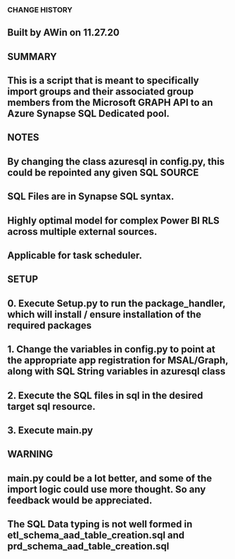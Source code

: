 ### CHANGE HISTORY ###
## Built by AWin on 11.27.20 ##

## SUMMARY ##
## This is a script that is meant to specifically import groups and their associated group members from the Microsoft GRAPH API to an Azure Synapse SQL Dedicated pool. ##

## NOTES ##
## By changing the class azuresql in config.py, this could be repointed any given SQL SOURCE ##
## SQL Files are in Synapse SQL syntax. ##
## Highly optimal model for complex Power BI RLS across multiple external sources. ##
## Applicable for task scheduler. ##

## SETUP ##
## 0. Execute Setup.py to run the package_handler, which will install / ensure installation of the required packages ##
## 1. Change the variables in config.py to point at the appropriate app registration for MSAL/Graph, along with SQL String variables in azuresql class ##
## 2. Execute the SQL files in sql in the desired target sql resource. ##
## 3. Execute main.py ##

## WARNING ##
## main.py could be a lot better, and some of the import logic could use more thought. So any feedback would be appreciated. ##
## The SQL Data typing is not well formed in etl_schema_aad_table_creation.sql and prd_schema_aad_table_creation.sql ##